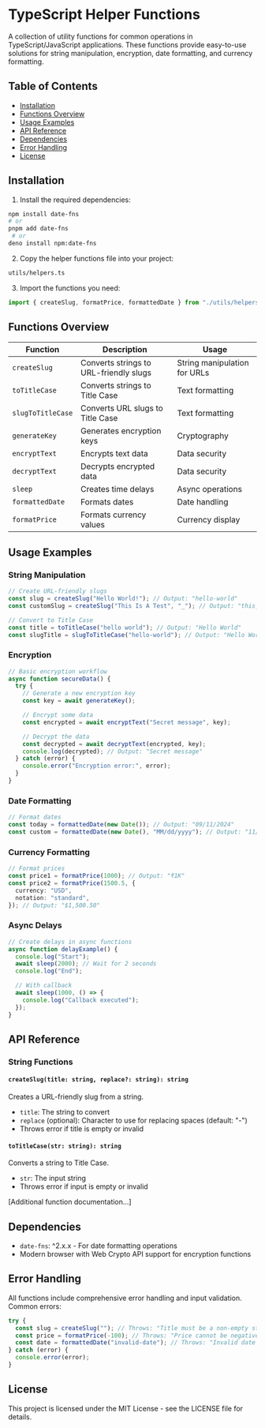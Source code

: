 # TypeScript Helper Functions

A collection of utility functions for common operations in TypeScript/JavaScript applications. These functions provide easy-to-use solutions for string manipulation, encryption, date formatting, and currency formatting.

## Table of Contents

- [Installation](#installation)
- [Functions Overview](#functions-overview)
- [Usage Examples](#usage-examples)
- [API Reference](#api-reference)
- [Dependencies](#dependencies)
- [Error Handling](#error-handling)
- [License](#license)

## Installation

1. Install the required dependencies:

```bash
npm install date-fns
# or
pnpm add date-fns
 # or
deno install npm:date-fns
```

2. Copy the helper functions file into your project:

```bash
utils/helpers.ts
```

3. Import the functions you need:

```typescript
import { createSlug, formatPrice, formattedDate } from "./utils/helpers";
```

## Functions Overview

| Function          | Description                            | Usage                        |
| ----------------- | -------------------------------------- | ---------------------------- |
| `createSlug`      | Converts strings to URL-friendly slugs | String manipulation for URLs |
| `toTitleCase`     | Converts strings to Title Case         | Text formatting              |
| `slugToTitleCase` | Converts URL slugs to Title Case       | Text formatting              |
| `generateKey`     | Generates encryption keys              | Cryptography                 |
| `encryptText`     | Encrypts text data                     | Data security                |
| `decryptText`     | Decrypts encrypted data                | Data security                |
| `sleep`           | Creates time delays                    | Async operations             |
| `formattedDate`   | Formats dates                          | Date handling                |
| `formatPrice`     | Formats currency values                | Currency display             |

## Usage Examples

### String Manipulation

```typescript
// Create URL-friendly slugs
const slug = createSlug("Hello World!"); // Output: "hello-world"
const customSlug = createSlug("This Is A Test", "_"); // Output: "this_is_a_test"

// Convert to Title Case
const title = toTitleCase("hello world"); // Output: "Hello World"
const slugTitle = slugToTitleCase("hello-world"); // Output: "Hello World"
```

### Encryption

```typescript
// Basic encryption workflow
async function secureData() {
  try {
    // Generate a new encryption key
    const key = await generateKey();

    // Encrypt some data
    const encrypted = await encryptText("Secret message", key);

    // Decrypt the data
    const decrypted = await decryptText(encrypted, key);
    console.log(decrypted); // Output: "Secret message"
  } catch (error) {
    console.error("Encryption error:", error);
  }
}
```

### Date Formatting

```typescript
// Format dates
const today = formattedDate(new Date()); // Output: "09/11/2024"
const custom = formattedDate(new Date(), "MM/dd/yyyy"); // Output: "11/09/2024"
```

### Currency Formatting

```typescript
// Format prices
const price1 = formatPrice(1000); // Output: "₹1K"
const price2 = formatPrice(1500.5, {
  currency: "USD",
  notation: "standard",
}); // Output: "$1,500.50"
```

### Async Delays

```typescript
// Create delays in async functions
async function delayExample() {
  console.log("Start");
  await sleep(2000); // Wait for 2 seconds
  console.log("End");

  // With callback
  await sleep(1000, () => {
    console.log("Callback executed");
  });
}
```

## API Reference

### String Functions

#### `createSlug(title: string, replace?: string): string`

Creates a URL-friendly slug from a string.

- `title`: The string to convert
- `replace` (optional): Character to use for replacing spaces (default: "-")
- Throws error if title is empty or invalid

#### `toTitleCase(str: string): string`

Converts a string to Title Case.

- `str`: The input string
- Throws error if input is empty or invalid

[Additional function documentation...]

## Dependencies

- `date-fns`: ^2.x.x - For date formatting operations
- Modern browser with Web Crypto API support for encryption functions

## Error Handling

All functions include comprehensive error handling and input validation. Common errors:

```typescript
try {
  const slug = createSlug(""); // Throws: "Title must be a non-empty string"
  const price = formatPrice(-100); // Throws: "Price cannot be negative"
  const date = formattedDate("invalid-date"); // Throws: "Invalid date provided"
} catch (error) {
  console.error(error);
}
```

## License

This project is licensed under the MIT License - see the LICENSE file for details.
